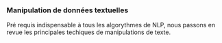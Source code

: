### Manipulation de données textuelles
Pré requis indispensable à tous les algorythmes de NLP, nous passons en revue les principales techiques de manipulations de texte.
